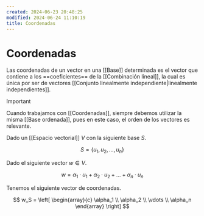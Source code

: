 ```yaml
---
created: 2024-06-23 20:48:25
modified: 2024-06-24 11:10:19
title: Coordenadas
---
```


# Coordenadas

Las coordenadas de un vector en una [[Base]] determinada es el vector que contiene a los ==coeficientes== de la [[Combinación lineal]], la cual es única por ser de vectores [[Conjunto linealmente independiente|linealmente independientes]].

> [!important]
> Cuando trabajamos con [[Coordenadas]], siempre debemos utilizar la misma [[Base ordenada]], pues en este caso, el orden de los vectores es relevante.

Dado un [[Espacio vectorial]] $V$ con la siguiente base $S$.

$$
S = \{ u_1, u_2, \dots, u_n \}
$$

Dado el siguiente vector $w \in V$.

$$
w = \alpha_1 \cdot u_1 + \alpha_2 \cdot u_2 + \dots + \alpha_n \cdot u_n
$$

Tenemos el siguiente vector de coordenadas.

$$
w_S = \left[
    \begin{array}{c}
        \alpha_1 \\
        \alpha_2 \\
        \vdots \\
        \alpha_n
    \end{array}
\right]
$$

